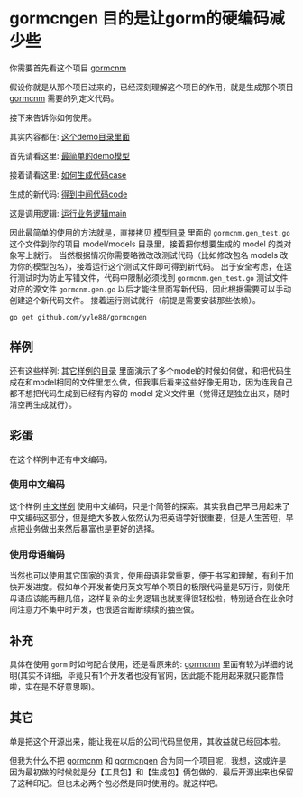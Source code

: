 # gormcngen 目的是让gorm的硬编码减少些

你需要首先看这个项目 [gormcnm](https://github.com/yyle88/gormcnm)

假设你就是从那个项目过来的，已经深刻理解这个项目的作用，就是生成那个项目 [gormcnm](https://github.com/yyle88/gormcnm) 需要的列定义代码。

接下来告诉你如何使用。

其实内容都在: [这个demo目录里面](/internal/demos/demo1)

首先请看这里: [最简单的demo模型](/internal/demos/demo1/models/example.go) 

接着请看这里: [如何生成代码case](/internal/demos/demo1/models/gormcnm.gen_test.go)

生成的新代码: [得到中间代码code](/internal/demos/demo1/models/gormcnm.gen.go)

这是调用逻辑: [运行业务逻辑main](/internal/demos/demo1/main/main.go)

因此最简单的使用的方法就是，直接拷贝 [模型目录](/internal/demos/demo1/models) 里面的 `gormcnm.gen_test.go` 这个文件到你的项目 model/models 目录里，接着把你想要生成的 model 的类对象写上就行。
当然根据情况你需要略微改改测试代码（比如修改包名 models 改为你的模型包名），接着运行这个测试文件即可得到新代码。
出于安全考虑，在运行测试时为防止写错文件，代码中限制必须找到 `gormcnm.gen_test.go` 测试文件对应的源文件 `gormcnm.gen.go` 以后才能往里面写新代码，因此根据需要可以手动创建这个新代码文件。
接着运行测试就行（前提是需要安装那些依赖）。
```
go get github.com/yyle88/gormcngen
```

## 样例
还有这些样例: [其它样例的目录](internal/examples) 里面演示了多个model的时候如何做，和把代码生成在和model相同的文件里怎么做，但我事后看来这些好像无用功，因为连我自己都不想把代码生成到已经有内容的 model 定义文件里（觉得还是独立出来，随时清空再生成就行）。

## 彩蛋
在这个样例中还有中文编码。

### 使用中文编码
这个样例 [中文样例](internal/examples/example4/example4usage/example4usage_test.go) 使用中文编码，只是个简答的探索。其实我自己早已用起来了中文编码这部分，但是绝大多数人依然认为把英语学好很重要，但是人生苦短，早点把业务做出来然后暴富也是更好的选择。

### 使用母语编码
当然也可以使用其它国家的语言，使用母语非常重要，便于书写和理解，有利于加快开发进度。假如单个开发者使用英文写单个项目的极限代码量是5万行，则使用母语应该能再翻几倍，这样复杂的业务逻辑也就变得很轻松啦，特别适合在业余时间注意力不集中时开发，也很适合断断续续的抽空做。

## 补充
具体在使用 `gorm` 时如何配合使用，还是看原来的: [gormcnm](https://github.com/yyle88/gormcnm) 里面有较为详细的说明(其实不详细，毕竟只有1个开发者也没有官网，因此能不能用起来就只能靠悟啦，实在是不好意思啊)。

## 其它
单是把这个开源出来，能让我在以后的公司代码里使用，其收益就已经回本啦。

但我为什么不把 [gormcnm](https://github.com/yyle88/gormcnm) 和 [gormcngen](https://github.com/yyle88/gormcngen) 合为同一个项目呢，我想，这或许是因为最初做的时候就是分【工具包】和【生成包】俩包做的，最后开源出来也保留了这种印记。但也未必两个包必然是同时使用的。就这样吧。
